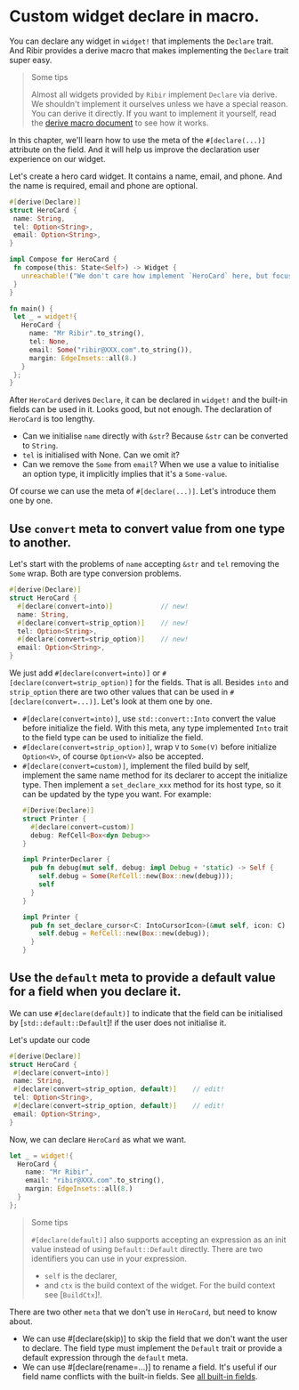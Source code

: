 # Custom widget declare in macro.

You can declare any widget in `widget!` that implements the `Declare` trait. And Ribir provides a derive macro that makes implementing the `Declare` trait super easy.

> Some tips
> 
> Almost all widgets provided by `Ribir` implement `Declare` via derive. We shouldn't implement it ourselves unless we have a special reason. You can derive it directly. If you want to implement it yourself, read the [derive macro document](declare_derive) to see how it works.

In this chapter, we'll learn how to use the meta of the `#[declare(...)]` attribute on the field. And it will help us improve the declaration user experience on our widget.

Let's create a hero card widget. It contains a name, email, and phone. And the name is required, email and phone are optional.

 ```rust
#[derive(Declare)]
struct HeroCard {
  name: String,
  tel: Option<String>,
  email: Option<String>,
}

impl Compose for HeroCard {
  fn compose(this: State<Self>) -> Widget {
    unreachable!("We don't care how implement `HeroCard` here, but focus on how to use it.")
  }
}

fn main() {
  let _ = widget!{
    HeroCard {
      name: "Mr Ribir".to_string(),
      tel: None,
      email: Some("ribir@XXX.com".to_string()),
      margin: EdgeInsets::all(8.)
    }
  };
}
```
After `HeroCard` derives `Declare`, it can be declared in `widget!` and the built-in fields can be used in it. Looks good, but not enough. The declaration of `HeroCard` is too lengthy.

- Can we initialise `name` directly with `&str`? Because `&str` can be converted to `String`.
- `tel` is initialised with None. Can we omit it?
- Can we remove the `Some` from `email`? When we use a value to initialise an option type, it implicitly implies that it's a `Some-value`.

Of course we can use the meta of `#[declare(...)]`. Let's introduce them one by one.

## Use `convert` meta to convert value from one type to another.

Let's start with the problems of `name` accepting `&str` and `tel` removing the `Some` wrap. Both are type conversion problems.

```rust
#[derive(Declare)]
struct HeroCard {
  #[declare(convert=into)]            // new!
  name: String,
  #[declare(convert=strip_option)]    // new!
  tel: Option<String>,
  #[declare(convert=strip_option)]    // new!
  email: Option<String>,
}
```
We just add `#[declare(convert=into)]` or `#[declare(convert=strip_option)]` for the fields. That is all. Besides `into` and `strip_option` there are two other values that can be used in `#[declare(convert=...)]`. Let's look at them one by one.

- `#[declare(convert=into)]`, use `std::convert::Into` convert the value before initialize the field. With this meta, any type implemented `Into` trait to the field type can be used to initialize the field. 
- `#[declare(convert=strip_option)]`, wrap `V` to `Some(V)` before initialize `Option<V>`, of course `Option<V>` also be accepted.
- `#[declare(convert=custom)]`, implement the filed build by self, implement the same name method for its declarer to accept the initialize type. Then implement a `set_declare_xxx` method  for its host type, so it can be updated by the type you want.  For example:
  ```rust
  #[Derive(Declare)]
  struct Printer {
    #[declare(convert=custom)]
    debug: RefCell<Box<dyn Debug>>
  }

  impl PrinterDeclarer {
    pub fn debug(mut self, debug: impl Debug + 'static) -> Self {
      self.debug = Some(RefCell::new(Box::new(debug)));
      self
    }
  }

  impl Printer {
    pub fn set_declare_cursor<C: IntoCursorIcon>(&mut self, icon: C) {
      self.debug = RefCell::new(Box::new(debug));
    }
  }
  ```

## Use the `default` meta to provide a default value for a field when you declare it.

We can use `#[declare(default)]` to indicate that the field can be initialised by [`std::default::Default`]! if the user does not initialise it.

Let's update our code

 ```rust
#[derive(Declare)]
struct HeroCard {
  #[declare(convert=into)]
  name: String,
  #[declare(convert=strip_option, default)]    // edit!
  tel: Option<String>,
  #[declare(convert=strip_option, default)]    // edit!
  email: Option<String>,
}
```

Now, we can declare `HeroCard` as what we want.

```rust
let _ = widget!{
  HeroCard {
    name: "Mr Ribir",
    email: "ribir@XXX.com".to_string(),
    margin: EdgeInsets::all(8.)
  }
};
```

> Some tips
>
> `#[declare(default)]` also supports accepting an expression as an init value instead of using `Default::Default` directly. There are two identifiers you can use in your expression.
> - `self` is the declarer, 
> - and `ctx` is the build context of the widget. For the build context see [`BuildCtx`]!.

There are two other `meta` that we don't use in `HeroCard`, but need to know about.

- We can use #[declare(skip)] to skip the field that we don't want the user to declare. The field type must implement the `Default` trait or provide a default expression through the `default` meta.
- We can use #[declare(rename=...)] to rename a field. It's useful if our field name conflicts with the built-in fields. See [all built-in fields](builtin_fields).

 [declare_derive]: ../ribir/widget_derive/Declare.html
 [builtin_fields]: ../ribir/widget_derive/declare_builtin_fields.html